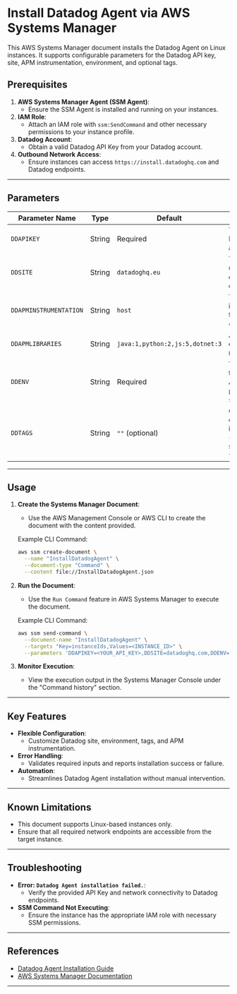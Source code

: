 # Install Datadog Agent via AWS Systems Manager

This AWS Systems Manager document installs the Datadog Agent on Linux instances. It supports configurable parameters for the Datadog API key, site, APM instrumentation, environment, and optional tags.

## Prerequisites

1. **AWS Systems Manager Agent (SSM Agent)**:
   - Ensure the SSM Agent is installed and running on your instances.
2. **IAM Role**:
   - Attach an IAM role with `ssm:SendCommand` and other necessary permissions to your instance profile.
3. **Datadog Account**:
   - Obtain a valid Datadog API Key from your Datadog account.
4. **Outbound Network Access**:
   - Ensure instances can access `https://install.datadoghq.com` and Datadog endpoints.

---

## Parameters

| Parameter Name             | Type    | Default         | Description                                                                                  |
|----------------------------|---------|-----------------|----------------------------------------------------------------------------------------------|
| `DDAPIKEY`                 | String  | Required        | The Datadog API Key for authentication.                                                     |
| `DDSITE`                   | String  | `datadoghq.eu`  | The Datadog site to use (e.g., `datadoghq.com` or `datadoghq.eu`).                          |
| `DDAPMINSTRUMENTATION`     | String  | `host`          | The APM instrumentation type (e.g., `host` or `container`).                                 |
| `DDAPMLIBRARIES`           | String  | `java:1,python:2,js:5,dotnet:3` | APM libraries to enable with version mappings.                                              |
| `DDENV`                    | String  | Required        | The environment to tag the Datadog Agent (e.g., `production`, `staging`).                   |
| `DDTAGS`                   | String  | `""` (optional) | Optional tags to categorize the host in Datadog (comma-separated, e.g., `team:web,env:prod`).|

---

## Usage

1. **Create the Systems Manager Document**:
   - Use the AWS Management Console or AWS CLI to create the document with the content provided.

   Example CLI Command:
   ```bash
   aws ssm create-document \
     --name "InstallDatadogAgent" \
     --document-type "Command" \
     --content file://InstallDatadogAgent.json
   ```

2. **Run the Document**:
   - Use the `Run Command` feature in AWS Systems Manager to execute the document.

   Example CLI Command:
   ```bash
   aws ssm send-command \
     --document-name "InstallDatadogAgent" \
     --targets "Key=instanceIds,Values=<INSTANCE_ID>" \
     --parameters 'DDAPIKEY=<YOUR_API_KEY>,DDSITE=datadoghq.com,DDENV=production,DDTAGS=team:web,env:prod'
   ```

3. **Monitor Execution**:
   - View the execution output in the Systems Manager Console under the "Command history" section.

---

## Key Features

- **Flexible Configuration**:
  - Customize Datadog site, environment, tags, and APM instrumentation.
- **Error Handling**:
  - Validates required inputs and reports installation success or failure.
- **Automation**:
  - Streamlines Datadog Agent installation without manual intervention.

---

## Known Limitations

- This document supports Linux-based instances only.
- Ensure that all required network endpoints are accessible from the target instance.

---

## Troubleshooting

- **Error: `Datadog Agent installation failed.`**:
  - Verify the provided API Key and network connectivity to Datadog endpoints.
- **SSM Command Not Executing**:
  - Ensure the instance has the appropriate IAM role with necessary SSM permissions.

---

## References

- [Datadog Agent Installation Guide](https://docs.datadoghq.com/agent/)
- [AWS Systems Manager Documentation](https://docs.aws.amazon.com/systems-manager/)

--- 
